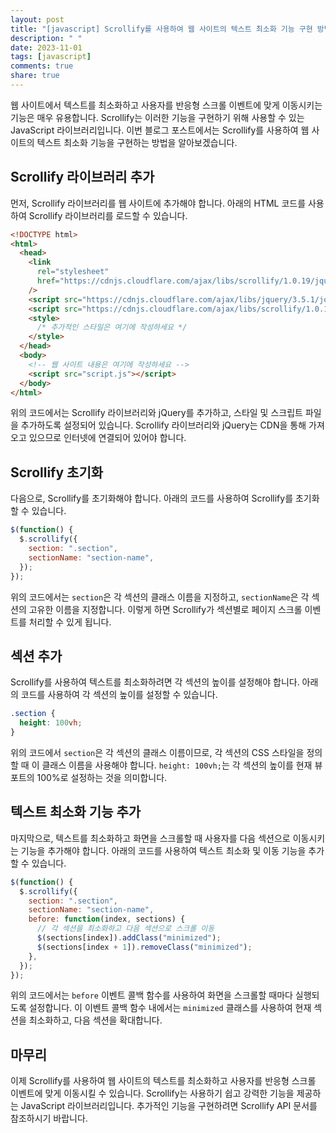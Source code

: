 ```yaml
---
layout: post
title: "[javascript] Scrollify를 사용하여 웹 사이트의 텍스트 최소화 기능 구현 방법"
description: " "
date: 2023-11-01
tags: [javascript]
comments: true
share: true
---
```


웹 사이트에서 텍스트를 최소화하고 사용자를 반응형 스크롤 이벤트에 맞게 이동시키는 기능은 매우 유용합니다. Scrollify는 이러한 기능을 구현하기 위해 사용할 수 있는 JavaScript 라이브러리입니다. 이번 블로그 포스트에서는 Scrollify를 사용하여 웹 사이트의 텍스트 최소화 기능을 구현하는 방법을 알아보겠습니다.

## Scrollify 라이브러리 추가

먼저, Scrollify 라이브러리를 웹 사이트에 추가해야 합니다. 아래의 HTML 코드를 사용하여 Scrollify 라이브러리를 로드할 수 있습니다.

```html
<!DOCTYPE html>
<html>
  <head>
    <link
      rel="stylesheet"
      href="https://cdnjs.cloudflare.com/ajax/libs/scrollify/1.0.19/jquery.scrollify.min.css"
    />
    <script src="https://cdnjs.cloudflare.com/ajax/libs/jquery/3.5.1/jquery.min.js"></script>
    <script src="https://cdnjs.cloudflare.com/ajax/libs/scrollify/1.0.19/jquery.scrollify.min.js"></script>
    <style>
      /* 추가적인 스타일은 여기에 작성하세요 */
    </style>
  </head>
  <body>
    <!-- 웹 사이트 내용은 여기에 작성하세요 -->
    <script src="script.js"></script>
  </body>
</html>
```

위의 코드에서는 Scrollify 라이브러리와 jQuery를 추가하고, 스타일 및 스크립트 파일을 추가하도록 설정되어 있습니다. Scrollify 라이브러리와 jQuery는 CDN을 통해 가져오고 있으므로 인터넷에 연결되어 있어야 합니다.

## Scrollify 초기화

다음으로, Scrollify를 초기화해야 합니다. 아래의 코드를 사용하여 Scrollify를 초기화할 수 있습니다.

```javascript
$(function() {
  $.scrollify({
    section: ".section",
    sectionName: "section-name",
  });
});
```

위의 코드에서는 `section`은 각 섹션의 클래스 이름을 지정하고, `sectionName`은 각 섹션의 고유한 이름을 지정합니다. 이렇게 하면 Scrollify가 섹션별로 페이지 스크롤 이벤트를 처리할 수 있게 됩니다.

## 섹션 추가

Scrollify를 사용하여 텍스트를 최소화하려면 각 섹션의 높이를 설정해야 합니다. 아래의 코드를 사용하여 각 섹션의 높이를 설정할 수 있습니다.

```css
.section {
  height: 100vh;
}
```

위의 코드에서 `section`은 각 섹션의 클래스 이름이므로, 각 섹션의 CSS 스타일을 정의할 때 이 클래스 이름을 사용해야 합니다. `height: 100vh;`는 각 섹션의 높이를 현재 뷰포트의 100%로 설정하는 것을 의미합니다.

## 텍스트 최소화 기능 추가

마지막으로, 텍스트를 최소화하고 화면을 스크롤할 때 사용자를 다음 섹션으로 이동시키는 기능을 추가해야 합니다. 아래의 코드를 사용하여 텍스트 최소화 및 이동 기능을 추가할 수 있습니다.

```javascript
$(function() {
  $.scrollify({
    section: ".section",
    sectionName: "section-name",
    before: function(index, sections) {
      // 각 섹션을 최소화하고 다음 섹션으로 스크롤 이동
      $(sections[index]).addClass("minimized");
      $(sections[index + 1]).removeClass("minimized");
    },
  });
});
```

위의 코드에서는 `before` 이벤트 콜백 함수를 사용하여 화면을 스크롤할 때마다 실행되도록 설정합니다. 이 이벤트 콜백 함수 내에서는 `minimized` 클래스를 사용하여 현재 섹션을 최소화하고, 다음 섹션을 확대합니다.

## 마무리

이제 Scrollify를 사용하여 웹 사이트의 텍스트를 최소화하고 사용자를 반응형 스크롤 이벤트에 맞게 이동시킬 수 있습니다. Scrollify는 사용하기 쉽고 강력한 기능을 제공하는 JavaScript 라이브러리입니다. 추가적인 기능을 구현하려면 Scrollify API 문서를 참조하시기 바랍니다.
